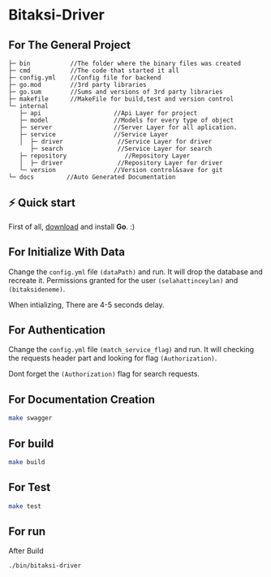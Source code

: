 
# Bitaksi-Driver

## For The General Project
```
├─ bin           //The folder where the binary files was created
├─ cmd           //The code that started it all
├─ config.yml    //Config file for backend
├─ go.mod        //3rd party libraries
├─ go.sum        //Sums and versions of 3rd party libraries
├─ makefile      //MakeFile for build,test and version control 
└─ internal
   ├─ api                    //Api Layer for project
   ├─ model                  //Models for every type of object
   ├─ server                 //Server Layer for all aplication.
   ├─ service                //Service Layer
   │  ├─ driver               //Service Layer for driver
      ├─ search               //Service Layer for search
   ├─ repository                //Repository Layer
   │  ├─ driver               //Repository Layer for driver
   └─ version                //Version control&save for git
└─ docs         //Auto Generated Documentation
```

## ⚡️ Quick start

First of all, [download](https://golang.org/dl/) and install **Go**. :)


## For Initialize With Data
Change the `config.yml` file `(dataPath)` and run. It will drop the database and recreate it. Permissions granted for the user `(selahattinceylan)` and `(bitaksideneme)`.

When intializing, There are 4-5 seconds delay.


## For Authentication
Change the `config.yml` file `(match_service_flag)` and run. It will checking the requests header part and looking for flag `(Authorization)`.

Dont forget the `(Authorization)` flag for search requests.

## For Documentation Creation
```bash
make swagger
```

## For build

```bash
make build
```
## For Test

```bash
make test
```
## For run
After Build

```bash
./bin/bitaksi-driver
```
